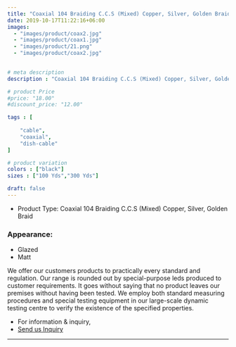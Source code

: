 ```yaml
---
title: "Coaxial 104 Braiding C.C.S (Mixed) Copper, Silver, Golden Braid"
date: 2019-10-17T11:22:16+06:00
images: 
  - "images/product/coax2.jpg"
  - "images/product/coax1.jpg"
  - "images/product/21.png"
  - "images/product/coax2.jpg"
  

# meta description
description : "Coaxial 104 Braiding C.C.S (Mixed) Copper, Silver, Golden Braid"

# product Price
#price: "18.00"
#discount_price: "12.00"

tags : [
    
    "cable",
    "coaxial",
    "dish-cable"
]

# product variation
colors : ["black"]
sizes : ["100 Yds","300 Yds"]

draft: false
---
```

* Product Type: Coaxial 104 Braiding C.C.S (Mixed) Copper, Silver, Golden Braid

### Appearance: 
* Glazed
* Matt

We offer our customers products to practically every standard and regulation. Our range is rounded out by special-purpose leds produced to customer requirements. It goes without saying that no product leaves our premises without having been tested. We employ both standard measuring procedures and special testing equipment in our large-scale dynamic testing centre to verify the existence of the specified properties.

* For information & inquiry,
* [Send us Inquiry](mailto:info@smartchemcable.com)
***